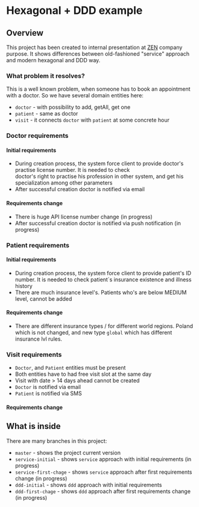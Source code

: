 # Hexagonal + DDD example

## Overview

This project has been created to internal presentation at [ZEN](http://zen.com) company purpose. It shows 
differences between old-fashioned "service" approach and modern hexagonal and DDD way. 

### What problem it resolves?

This is a well known problem, when someone has to book an appointment with a doctor. So we have several domain 
entities here:

- `doctor` - with possibility to add, getAll, get one
- `patient` - same as doctor
- `visit` - it connects `doctor` with `patient` at some concrete hour

### Doctor requirements

#### Initial requirements

- During creation process, the system force client to provide doctor's practise license number. It is needed to check  
  doctor's right to practise his profession in other system, and get his specialization among other parameters
- After successful creation doctor is notified via email

#### Requirements change

- There is huge API license number change (in progress)
- After successful creation doctor is notified via push notification (in progress) 

### Patient requirements

#### Initial requirements

- During creation process, the system force client to provide patient's ID number. It is needed to 
  check patient`s insurance existence and illness history
- There are much insurance level's. Patients who's are below MEDIUM level, cannot be added

#### Requirements change

- There are different insurance types / for different world regions. Poland which is not changed, and new type
`global` which has different insurance lvl rules.

### Visit requirements

- `Doctor`, and `Patient` entities must be present
- Both entities have to had free visit slot at the same day
- Visit with date > 14 days ahead cannot be created
- `Doctor` is notified via email 
- `Patient` is notified via SMS

#### Requirements change

## What is inside

There are many branches in this project:

- `master` - shows the project current version
- `service-initial` - shows `service` approach with initial requirements (in progress)
- `service-first-chage` - shows `service` approach after first requirements change (in progress)
- `ddd-initial` - shows `ddd` approach with initial requirements 
- `ddd-first-chage` - shows `ddd` approach after first requirements change (in progress)

